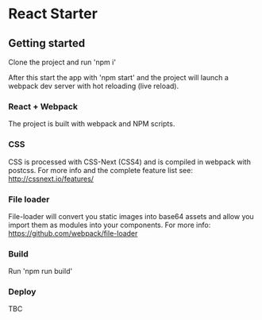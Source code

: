 # React Starter

## Getting started
Clone the project and run 'npm i'

After this start the app with 'npm start' and the project will launch a webpack dev server with hot reloading (live reload).

### React + Webpack
The project is built with webpack and NPM scripts.

### CSS
CSS is processed with CSS-Next (CSS4) and is compiled in webpack with postcss. For more info and the complete feature list see: http://cssnext.io/features/

### File loader
File-loader will convert you static images into base64 assets and allow you import them as modules into your components. For more info: https://github.com/webpack/file-loader

### Build
Run 'npm run build'

### Deploy
TBC
